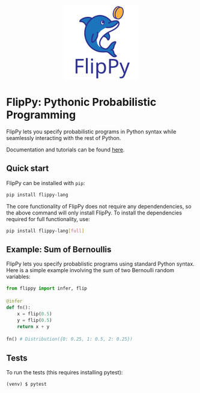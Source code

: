 <p align="center">
    <img src="https://raw.githubusercontent.com/codec-lab/flippy/refs/heads/main/flippy.svg" alt="FlipPy Logo" width="200"/>
</p>

# FlipPy: Pythonic Probabilistic Programming

FlipPy lets you specify probabilistic programs in Python syntax
while seamlessly interacting with the rest of Python.

Documentation and tutorials can be found [here](https://codec-lab.github.io/flippy/flippy.html).

## Quick start

FlipPy can be installed with `pip`:

```bash
pip install flippy-lang
```

The core functionality of FlipPy does not require any dependendencies,
so the above command will only install FlipPy. To install the dependencies required
for full functionality, use:

```bash
pip install flippy-lang[full]
```

## Example: Sum of Bernoullis

FlipPy lets you specify probablistic programs using standard Python syntax.
Here is a simple example involving the sum of two Bernoulli random variables:

```python
from flippy import infer, flip

@infer
def fn():
    x = flip(0.5)
    y = flip(0.5)
    return x + y

fn() # Distribution({0: 0.25, 1: 0.5, 2: 0.25})
```

## Tests

To run the tests (this requires installing pytest):
```
(venv) $ pytest
```
